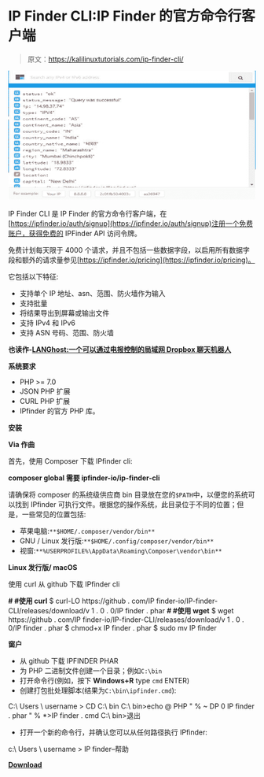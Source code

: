 # IP Finder CLI:IP Finder 的官方命令行客户端

> 原文：<https://kalilinuxtutorials.com/ip-finder-cli/>

[![IP Finder CLI : The Official Command Line Client For IPFinder](img//f0bed9b801e39a3fa1b91bd61535bfc5.png "IP Finder CLI : The Official Command Line Client For IPFinder")](https://1.bp.blogspot.com/-mbS7rrP9U_Q/XO7MmsTi4yI/AAAAAAAAAlY/WORI24NKKEI1QJLEapm3Q4XAfvbHJjpLgCLcBGAs/s1600/Capture.png)

IP Finder CLI 是 IP Finder 的官方命令行客户端，在[https://ipfinder.io/auth/signup](https://ipfinder.io/auth/signup)注册一个免费账户，获得免费的 IPFinder API 访问令牌。

免费计划每天限于 4000 个请求，并且不包括一些数据字段，以启用所有数据字段和额外的请求量参见[https://ipfinder.io/pricing](https://ipfinder.io/pricing)。

它包括以下特征:

*   支持单个 IP 地址、asn、范围、防火墙作为输入
*   支持批量
*   将结果导出到屏幕或输出文件
*   支持 IPv4 和 IPv6
*   支持 ASN 号码、范围、防火墙

**也读作-[LANGhost:一个可以通过电报控制的局域网 Dropbox 聊天机器人](https://kalilinuxtutorials.com/langhost/)**

**系统要求**

*   PHP >= 7.0
*   JSON PHP 扩展
*   CURL PHP 扩展
*   IPfinder 的官方 PHP 库。

**安装**

**Via 作曲**

首先，使用 Composer 下载 IPfinder cli:

**composer global 需要 ipfinder-io/ip-finder-cli**

请确保将 composer 的系统级供应商 bin 目录放在您的`$PATH`中，以便您的系统可以找到 IPfinder 可执行文件。根据您的操作系统，此目录位于不同的位置；但是，一些常见的位置包括:

*   苹果电脑:`**$HOME/.composer/vendor/bin**`
*   GNU / Linux 发行版:`**$HOME/.config/composer/vendor/bin**`
*   视窗:`**%USERPROFILE%\AppData\Roaming\Composer\vendor\bin**`

**Linux 发行版/ macOS**

使用 curl 从 github 下载 IPfinder cli

**# #使用 curl** $ curl-LO https://github . com/IP finder-io/IP-finder-CLI/releases/download/v 1 . 0 . 0/IP finder . phar
**# #使用 wget** $ wget https://github . com/IP finder-io/IP-finder-CLI/releases/download/v 1 . 0 . 0/IP finder . phar
$ chmod+x IP finder . phar
$ sudo mv IP finder

**窗户**

*   从 github 下载 IPFINDER PHAR
*   为 PHP 二进制文件创建一个目录；例如`C:\bin`
*   打开命令行(例如，按下 **Windows+R** type `cmd` ENTER)
*   创建打包批处理脚本(结果为`C:\bin\ipfinder.cmd`):

C:\ Users \ username > CD
C:\ bin C:\ bin>echo @ PHP " % ~ DP 0 IP finder . phar " % *>IP finder . cmd
C:\ bin>退出

*   打开一个新的命令行，并确认您可以从任何路径执行 IPfinder:

c:\ Users \ username > IP finder–帮助

[**Download**](https://github.com/ipfinder-io/ip-finder-cli)